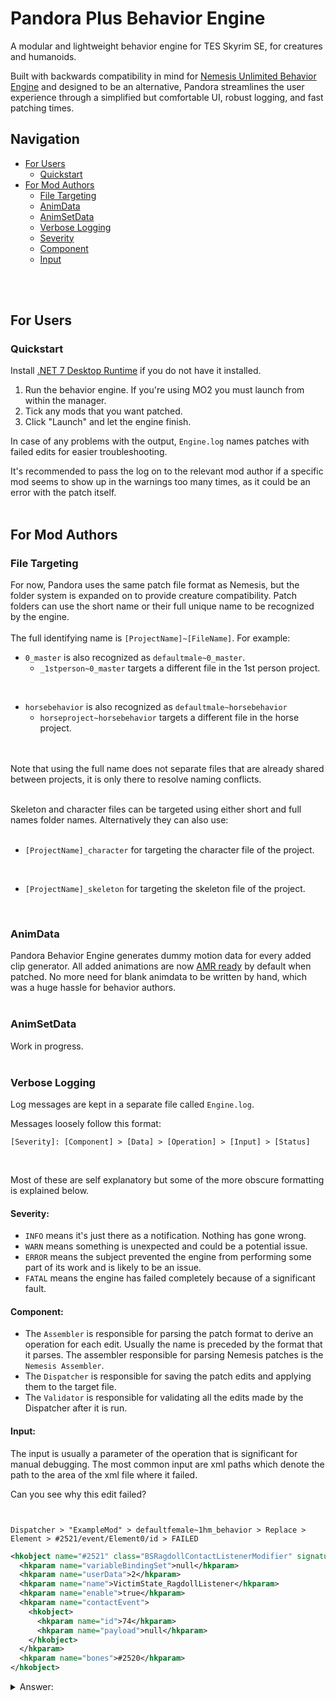 # Pandora Plus Behavior Engine

A modular and lightweight behavior engine for TES Skyrim SE, for creatures and humanoids.  

Built with backwards compatibility in mind for [Nemesis Unlimited Behavior Engine](https://github.com/ShikyoKira/Project-New-Reign---Nemesis-Main) and designed to be an alternative, Pandora streamlines the user experience through a simplified 
but comfortable UI, robust logging, and fast patching times.

## Navigation
* [For Users](https://github.com/Monitor144hz/Pandora-Plus-Behavior-Engine#for-users)
  * [Quickstart](https://github.com/Monitor144hz/Pandora-Plus-Behavior-Engine#quickstart)
* [For Mod Authors](https://github.com/Monitor144hz/Pandora-Plus-Behavior-Engine#for-mod-authors)
  * [File Targeting](https://github.com/Monitor144hz/Pandora-Plus-Behavior-Engine#file-targeting)
  * [AnimData](https://github.com/Monitor144hz/Pandora-Plus-Behavior-Engine#animdata)
  * [AnimSetData](https://github.com/Monitor144hz/Pandora-Plus-Behavior-Engine#animsetdata)
  * [Verbose Logging](https://github.com/Monitor144hz/Pandora-Plus-Behavior-Engine#verbose-logging)
   * [Severity](https://github.com/Monitor144hz/Pandora-Plus-Behavior-Engine#severity)
   * [Component](https://github.com/Monitor144hz/Pandora-Plus-Behavior-Engine#component)
   * [Input](https://github.com/Monitor144hz/Pandora-Plus-Behavior-Engine#input)

<br/>
<br/>

## For Users

### Quickstart
Install [.NET 7 Desktop Runtime](https://dotnet.microsoft.com/en-us/download/dotnet/7.0) if you do not have it installed.  

1. Run the behavior engine. If you're using MO2 you must launch from within the manager.
2. Tick any mods that you want patched.
3. Click "Launch" and let the engine finish.

In case of any problems with the output, `Engine.log` names patches with failed edits for easier troubleshooting. 

It's recommended to pass the log on to the relevant mod author if a specific mod seems to show up in the warnings too many times, as it could be an error with the patch itself.
<br/>
<br/>
## For Mod Authors

### File Targeting
For now, Pandora uses the same patch file format as Nemesis, but the folder system is expanded on to provide creature compatibility.  Patch folders can use the short name or their full unique name to be recognized by the engine.  
<br/>
The full identifying name is `[ProjectName]~[FileName]`. For example:
<br/>

* `0_master` is also recognized as `defaultmale~0_master`.
    * `_1stperson~0_master` targets a different file in the 1st person project.

<br/>

* `horsebehavior` is also recognized as `defaultmale~horsebehavior`
    * `horseproject~horsebehavior` targets a different file in the horse project.
  
<br/>
<br/>
Note that using the full name does not separate files that are already shared between projects, it is only there to resolve naming conflicts.
<br/>
<br/>

Skeleton and character files can be targeted using either short and full names folder names. Alternatively they can also use:
<br/>
<br/>
* `[ProjectName]_character` for targeting the character file of the project.

<br/>

* `[ProjectName]_skeleton` for targeting the skeleton file of the project.
<br/>

### AnimData
Pandora Behavior Engine generates dummy motion data for every added clip generator. All added animations are now [AMR ready](https://www.nexusmods.com/skyrimspecialedition/mods/50258) by default when patched. No more need for blank animdata to be written 
by hand, which was a huge hassle for behavior authors.
<br/>
<br/>

### AnimSetData
Work in progress.
<br/>
<br/>

### Verbose Logging
Log messages are kept in a separate file called `Engine.log`. 

Messages loosely follow this format:
<br/>

`[Severity]: [Component] > [Data] > [Operation] > [Input] > [Status]`

<br/>

Most of these are self explanatory but some of the more obscure formatting is explained below.
<br/>

#### Severity: 

* `INFO` means it's just there as a notification. Nothing has gone wrong.
* `WARN` means something is unexpected and could be a potential issue. 
* `ERROR` means the subject prevented the engine from performing some part of its work and is likely to be an issue.
* `FATAL` means the engine has failed completely because of a significant fault.

#### Component:

* The `Assembler` is responsible for parsing the patch format to derive an operation for each edit. Usually the name is preceded by the format that it parses. The assembler responsible for parsing Nemesis patches is the `Nemesis Assembler`.
* The `Dispatcher` is responsible for saving the patch edits and applying them to the target file.
* The `Validator` is responsible for validating all the edits made by the Dispatcher after it is run.

#### Input:

The input is usually a parameter of the operation that is significant for manual debugging. The most common input are xml paths which denote the path to the area of the xml file where it failed.
<br/>

Can you see why this edit failed?
<br/>

```


Dispatcher > "ExampleMod" > defaultfemale~1hm_behavior > Replace > Element > #2521/event/Element0/id > FAILED
```

```xml
<hkobject name="#2521" class="BSRagdollContactListenerModifier" signature="0x8003d8ce">
  <hkparam name="variableBindingSet">null</hkparam>
  <hkparam name="userData">2</hkparam>
  <hkparam name="name">VictimState_RagdollListener</hkparam>
  <hkparam name="enable">true</hkparam>
  <hkparam name="contactEvent">
    <hkobject>
      <hkparam name="id">74</hkparam>
      <hkparam name="payload">null</hkparam>
    </hkobject>
  </hkparam>
  <hkparam name="bones">#2520</hkparam>
</hkobject>
```

<details>
  <summary>
    Answer:
  </summary>
  
  The path should be `#2521/contactEvent/Element0/id`, not `#2521/event/Element0/id`. In this case, it should be fixed by the author, or reported to the author if found by a user.
</details>
